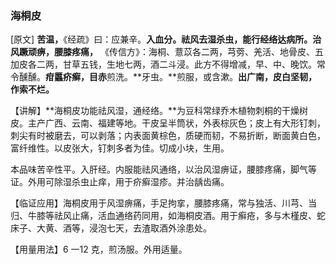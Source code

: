 ### **海桐皮**

[原文] **苦温，**《经疏》曰：应兼辛。**入血分。祛风去湿杀虫，能行经络达病所。治风蹶顽痹，腰膝疼痛，** 《传信方》：海桐、薏苡各二两，芎䓖、羌活、地骨皮、五加皮各二两，甘草五钱，生地七两，酒二斗浸。此方不得增减，早、中、晚饮。常令醺醺。**疳䘌疥癣，目赤**煎洗。**牙虫。**煎服，或含漱。**出广南，皮白坚韧，作索不烂。**

【讲解】**海桐皮功能祛风湿，通经络。**为豆科常绿乔木植物刺桐的干燥树皮。主产广西、云南、福建等地。干皮呈半筒状，外表棕灰色；皮上有大形钉刺，刺尖有时被磨去，可以剥落；内表面黄棕色，质硬而韧，不易折断，断面黄白色，富纤维性。以皮张大，钉刺多者为佳。切成小块，生用。

本品味苦辛性平。入肝经。内服能祛风通络，以治风湿痹证，腰膝疼痛，脚气等证。外用可除湿杀虫止痒，用于疥癣湿疹。并治龋齿痛。

【临证应用】海桐皮用于风湿痹痛，手足拘挛，腰膝疼痛，常与独活、川芎、当归、牛膝等祛风止痛，活血通络药同用，如海桐皮酒。用于癣疮，多与木槿皮、蛇床子、大黄、酒等，浸泡七天，去渣取酒外涂患处。

【用量用法】6 一12 克，煎汤服。外用适量。
